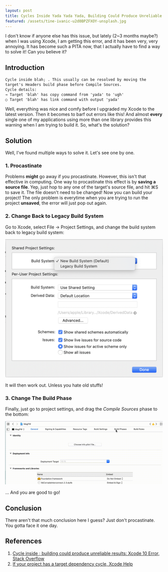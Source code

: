 ```yaml
---
layout: post
title: Cycles Inside Yada Yada Yada, Building Could Produce Unreliable Results
featured: /assets/tine-ivanic-u2d0BPZFXOY-unsplash.jpg
---
```


I don't know if anyone else has this issue, but lately (2~3 months maybe?) when I was using Xcode, I am getting this error, and it has been very, very annoying. It has become such a PITA now, that I actually have to find a way to solve it! Can you believe it?

## Introduction

```
Cycle inside blah; . This usually can be resolved by moving the target's Headers build phase before Compile Sources.  
Cycle details:  
→ Target 'blah' has copy command from 'yada' to 'ugh'  
○ Target 'blah' has link command with output 'yada'
```

Well, everything was nice and comfy before I upgraded my Xcode to the latest version. Then it becomes to barf out errors like this! And almost __every__ single one of my applications using more than one library provides this warning when I am trying to build it. So, what's the solution?

## Solution

Well, I've found multiple ways to solve it. Let's see one by one.

### 1. Procastinate

Problems __might__ go away if you procastinate. However, this isn't that effective in computing. One way to procastinate this effect is by __saving a source file__. Yep, just hop to any one of the target's source file, and hit ⌘S to save it. The file doesn't need to be changed! Now you can build your project! The only problem is everytime when you are trying to run the project __unsaved__, the error will just pop out again.

### 2. Change Back to Legacy Build System

Go to Xcode, select File → Project Settings, and change the build system back to legacy build system:

![Legacy](/assets/legacy.png)

It will then work out. Unless you hate old stuffs!

### 3. Change The Build Phase

Finally, just go to project settings, and drag the _Compile Sources_ phase to the bottom:

![Drag](/assets/drag.gif)

... And you are good to go!

## Conclusion

There aren't that much conclusion here I guess? Just don't procastinate. You gotta face it one day.

## References

1. [Cycle inside ; building could produce unreliable results: Xcode 10 Error, Stack Overflow](https://stackoverflow.com/questions/50709330/cycle-inside-building-could-produce-unreliable-results-xcode-10-error)
2. [If your project has a target dependency cycle, Xcode Help](https://help.apple.com/xcode/mac/current/#/dev621201fb0)
